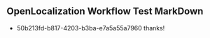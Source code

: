 ## OpenLocalization Workflow Test MarkDown
* 50b213fd-b817-4203-b3ba-e7a5a55a7960 
thanks!<!--HONumber=Mar16_HO2-->
